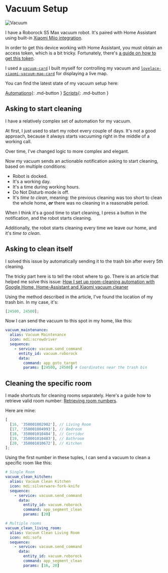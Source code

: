 # Vacuum Setup

![Vacuum](https://user-images.githubusercontent.com/3459374/109431769-d9f96e00-7a10-11eb-8ea5-04d1d0a79521.png)

I have a Roborock S5 Max vacuum robot. It's paired with Home Assistant using built-in [Xiaomi Miio integration](https://www.home-assistant.io/integrations/xiaomi_miio/).

In order to get this device working with Home Assistant, you must obtain an access token, which is a bit tricky. Fortunately, there's [a guide on how to get this token](https://www.home-assistant.io/integrations/xiaomi_miio/#retrieving-the-access-token).

I used a [`vacuum-card`](https://github.com/denysdovhan/purifier-card) I built myself for controlling my vacuum and [`lovelace-xiaomi-vacuum-map-card`](https://github.com/PiotrMachowski/lovelace-xiaomi-vacuum-map-card) for displaying a live map.

You can find the latest state of my vacuum setup here:

[Automations](https://github.com/denysdovhan/smart-home/blob/master/automations/vacuum.yaml){: .md-button }
[Scripts](https://github.com/denysdovhan/smart-home/blob/master/scripts/vacuum.yaml){: .md-button }

## Asking to start cleaning

I have a relatively complex set of automation for my vacuum.

At first, I just used to start my robot every couple of days. It's not a good approach, because it always starts vacuuming right in the middle of a working call.

Over time, I've changed logic to more complex and elegant.

Now my vacuum sends an actionable notification asking to start cleaning, based on multiple conditions:

- Robot is docked.
- It's a working day.
- It's a time during working hours.
- Do Not Disturb mode is off. <!-- FIXME: Add link to Do Not Disturb -->
- It's _time to clean_, meaning: the previous cleaning was too short to clean the whole home, _**or**_ there was no cleaning in a reasonable period.

When I think it's a good time to start cleaning, I press a button in the notification, and the robot starts cleaning.

Additionally, the robot starts cleaning every time we leave our home, and it's _time to clean_.

## Asking to clean itself

I solved this issue by automatically sending it to the trash bin after every 5th cleaning.

The tricky part here is to tell the robot where to go. There is an article that helped me solve this issue: [How I set up room-cleaning automation with Google Home, Home-Assistant and Xiaomi vacuum cleaner](https://hackernoon.com/how-i-set-up-room-cleaning-automation-with-google-home-home-assistant-and-xiaomi-vacuum-cleaner-9149e0267e6d)

Using the method described in the article, I've found the location of my trash bin. In my case, it's:

```js
[24500, 24500];
```

Now I can send the vacuum to this spot in my home, like this:

```yaml
vacuum_maintenance:
  alias: Vacuum Maintenance
  icon: mdi:screwdriver
  sequence:
    - service: vacuum.send_command
      entity_id: vacuum.roborock
      data:
        command: app_goto_target
        params: [24500, 24500] # Coordinates near the trash bin
```

## Cleaning the specific room

I made shortcuts for cleaning rooms separately. Here's a guide how to retrieve valid room number: [Retrieving room numbers](https://www.home-assistant.io/integrations/xiaomi_miio/#retrieving-room-numbers).

Here are mine:

```js
[
  [16, '350001002902'], // Living Room
  [17, '350001004993'], // Bedroom
  [18, '350001010484'], // Corridor
  [19, '350001010483'], // Bathroom
  [20, '350001010672'], // Kitchen
];
```

Using the first number in these tuples, I can send a vacuum to clean a specific room like this:

```yaml
# Single Room
vacuum_clean_kitchen:
  alias: Vacuum Clean Kitchen
  icon: mdi:silverware-fork-knife
  sequence:
    - service: vacuum.send_command
      data:
        entity_id: vacuum.roborock
        command: app_segment_clean
        params: [20]

# Multiple rooms
vacuum_clean_living_room:
  alias: Vacuum Clean Living Room
  icon: mdi:sofa
  sequence:
    - service: vacuum.send_command
      data:
        entity_id: vacuum.roborock
        command: app_segment_clean
        params: [16, 20]
```
